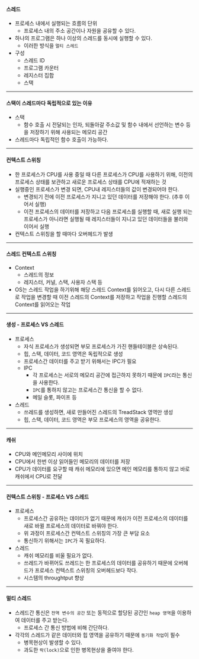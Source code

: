 #### 스레드

- 프로세스 내에서 실행되는 흐름의 단위
  - 프로세스 내의 주소 공간이나 자원을 공유할 수 있다.
- 하나의 프로그램은 하나 이상의 스레드를 동시에 실행할 수 있다.
  - 이러한 방식을 `멀티 스레드`
- 구성
  - 스레드 ID
  - 프로그램 카운터
  - 레지스터 집합
  - 스택

---

#### 스택이 스레드마다 독립적으로 있는 이유

- 스택
  - 함수 호출 시 전달되는 인자, 되돌아갈 주소값 및 함수 내에서 선언하는 변수 등을 저장하기 위해 사용되는 메모리 공간
- 스레드마다 독립적인 함수 호출이 가능하다.

---

#### 컨텍스트 스위칭

- 한 프로세스가 CPU를 사용 중일 때 다른 프로세스가 CPU를 사용하기 위해, 이전의 프로세스 상태를 보관하고 새로운 프로세스 상태를 CPU에 적재하는 것
- 실행중인 프로세스가 변경 되면, CPU내 레지스터들의 값이 변경되어야 한다.
  - 변경되기 전에 이전 프로세스가 지니고 있던 데이터를 저장해야 한다. (추후 이어서 실행)
  - 이전 프로세스의 데이터를 저장하고 다음 프로세스를 실행할 때, 새로 실행 되는 프로세스가 아니라면 실행될 때 레지스터들이 지니고 있던 데이터들을 불러와 이어서 실행
- 컨텍스트 스위칭을 할 때마다 오버헤드가 발생

---

#### 스레드 컨텍스트 스위칭

- Context
  - 스레드의 정보
  - 레지스터, 커널, 스택, 사용자 스택 등
- OS는 스레드 작업을 하기위해 해당 스레드 Context를 읽어오고, 다시 다른 스레드로 작업을 변경할 때 이전 스레드의 Context를 저장하고 작업을 진행할 스레드의 Context를 읽어오는 작업

---

#### 생성 - 프로세스 VS 스레드

- 프로세스
  - 자식 프로세스가 생성되면 부모 프로세스가 가진 핸들테이블은 상속된다.
  - 힙, 스택, 데이터, 코드 영역은 독립적으로 생성
  - 프로세스간 데이터를 주고 받기 위해서는  IPC가 필요
  - IPC
    - 각 프로세스는 서로의 메모리 공간에 접근하지 못하기 때문에 `IPC`라는 통신을 사용한다.
    - `IPC`를 통하지 않고는 프로세스간 통신을 할 수 없다.
    - 메일 슬롯, 파이프 등
- 스레드
  - 쓰레드를 생성하면, 새로 만들어진 스레드의 TreadStack 영역만 생성
  - 힙, 스택, 데이터, 코드 영역은 부모 프로세스의 영역을 공유한다.

---

#### 캐쉬

- CPU와 메인메모리 사이에 위치
- CPU에서 한번 이상 읽어들인 메모리의 데이터를 저장
- CPU가 데이터를 요구할 때 캐쉬 메모리에 있으면 메인 메모리를 통하지 않고 바로 캐쉬에서 CPU로 전달

---

#### 컨텍스트 스위칭 - 프로세스 VS 스레드

- 프로세스
  - 프로세스간 공유하는 데이터가 없기 때문에 캐쉬가 이전 프로세스의 데이터를 새로 바뀔 프로세스의 데이터로 바꿔야 한다.
  - 위 과정이 프로세스간 컨텍스트 스위칭의 가장 큰 부담 요소
  - 통신하기 위해서는 `IPC`가 꼭 필요하다.
- 스레드
  - 캐쉬 메모리를 비울 필요가 없다.
  - 쓰레드가 바뀌어도 쓰레드는 한 프로세스의 데이터를 공유하기 때문에 오버헤드가 프로세스 컨텍스트 스위칭의 오버헤드보다 작다.
  - 시스템의 throughtput 향상

---

#### 멀티 스레드

- 스레드간 통신은 `전역 변수의 공간` 또는 동적으로 할당된 공간인 `heap 영역`을 이용하여 데이터를 주고 받는다.
  - 프로세스 간 통신 방법에 비해 간단하다.
- 각각의 스레드가 같은 데이터와 힙 영역을 공유하기 때문에 `동기화 작업`이 필수
  - 병목현상이 발생할 수 있다.
  - 과도한 `락(lock)`으로 인한 병목현상을 줄여야 한다.